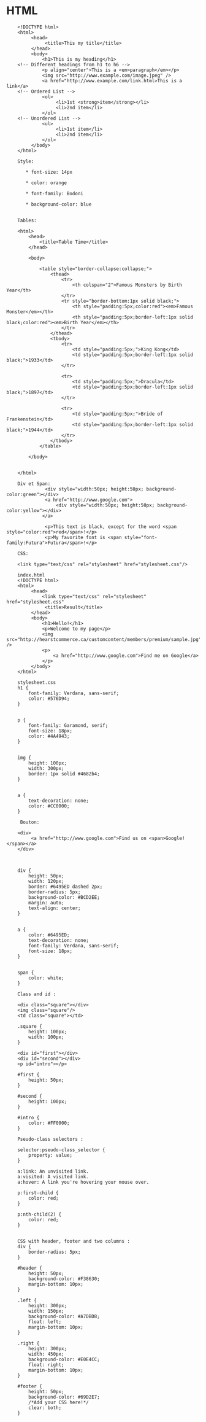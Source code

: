 HTML
====

        <!DOCTYPE html>
        <html>
             <head>
                  <title>This my title</title>
             </head>
             <body>
                 <h1>This is my heading</h1>
        <!-- Different headings from h1 to h6 -->
                 <p align="center">This is a <em>paragraph</em></p>
                 <img src="http://www.example.com/image.jpeg" />
                 <a href="http://www.example.com/link.html>This is a link</a>
        <!-- Ordered List -->
                 <ol>
                      <li>1st <strong>item</strong></li>
                      <li>2nd item</li>
                 </ol>
        <!-- Unordered List -->
                 <ul>
                      <li>1st item</li>
                      <li>2nd item</li>
                 </ol>
             </body>
        </html>

        Style:

           * font-size: 14px

           * color: orange

           * font-family: Bodoni

           * background-color: blue


        Tables:

        <html>
            <head>
                <title>Table Time</title>
            </head>

            <body>

                <table style="border-collapse:collapse;">
                    <thead>
                        <tr>
                            <th colspan="2">Famous Monsters by Birth Year</th>
                        </tr>
                        <tr style="border-bottom:1px solid black;">
                            <th style="padding:5px;color:red"><em>Famous Monster</em></th>
                            <th style="padding:5px;border-left:1px solid black;color:red"><em>Birth Year</em></th>
                        </tr>
                    </thead>
                    <tbody>
                        <tr>
                            <td style="padding:5px;">King Kong</td>
                            <td style="padding:5px;border-left:1px solid black;">1933</td>
                        </tr>

                        <tr>
                            <td style="padding:5px;">Dracula</td>
                            <td style="padding:5px;border-left:1px solid black;">1897</td>
                        </tr>

                        <tr>
                            <td style="padding:5px;">Bride of Frankenstein</td>
                            <td style="padding:5px;border-left:1px solid black;">1944</td>
                        </tr>
                    </tbody>
                </table>

            </body>


        </html>

        Div et Span:
                  <div style="width:50px; height:50px; background-color:green"></div>
                  <a href="http://www.google.com">
                      <div style="width:50px; height:50px; background-color:yellow"></div>
                 </a>

                  <p>This text is black, except for the word <span style="color:red">red</span>!</p>
                  <p>My favorite font is <span style="font-family:Futura">Futura</span>!</p>

        CSS:

        <link type="text/css" rel="stylesheet" href="stylesheet.css"/>

        index.html
        <!DOCTYPE html>
        <html>
             <head>
                 <link type="text/css" rel="stylesheet" href="stylesheet.css"
                  <title>Result</title>
             </head>
             <body>
                 <h1>Hello!</h1>
                 <p>Welcome to my page</p>
                 <img src="http://hearstcommerce.ca/customcontent/members/premium/sample.jpg" />
                 <p>
                     <a href="http://www.google.com">Find me on Google</a>
                 </p>
             </body>
        </html>

        stylesheet.css
        h1 {
            font-family: Verdana, sans-serif;
            color: #576D94;
        }


        p {
            font-family: Garamond, serif;
            font-size: 18px;
            color: #4A4943;
        }


        img {
            height: 100px;
            width: 300px;
            border: 1px solid #4682b4;
        }


        a {
            text-decoration: none;
            color: #CC0000;
        }

         Bouton:

        <div>
             <a href="http://www.google.com">Find us on <span>Google!</span></a>
        </div>



        div {
            height: 50px;
            width: 120px;
            border: #6495ED dashed 2px;
            border-radius: 5px;
            background-color: #BCD2EE;
            margin: auto;
            text-align: center;
        }


        a {
            color: #6495ED;
            text-decoration: none;
            font-family: Verdana, sans-serif;
            font-size: 18px;
        }


        span {
            color: white;
        }

        Class and id :

        <div class="square"></div>
        <img class="square"/>
        <td class="square"></td>

        .square {
            height: 100px;
            width: 100px;
        }

        <div id="first"></div>
        <div id="second"></div>
        <p id="intro"></p>

        #first {
            height: 50px;
        }

        #second {
            height: 100px;
        }

        #intro {
            color: #FF0000;
        }

        Pseudo-class selectors :

        selector:pseudo-class_selector {
            property: value;
        }

        a:link: An unvisited link.
        a:visited: A visited link.
        a:hover: A link you're hovering your mouse over.

        p:first-child {
            color: red;
        }

        p:nth-child(2) {
            color: red;
        }


        CSS with header, footer and two columns :
        div {
        	border-radius: 5px;
        }

        #header {
        	height: 50px;
        	background-color: #F38630;
        	margin-bottom: 10px;
        }

        .left {
        	height: 300px;
        	width: 150px;
        	background-color: #A7DBD8;
        	float: left;
        	margin-bottom: 10px;
        }

        .right {
        	height: 300px;
        	width: 450px;
        	background-color: #E0E4CC;
        	float: right;
        	margin-bottom: 10px;
        }

        #footer {
        	height: 50px;
        	background-color: #69D2E7;
        	/*Add your CSS here!*/
            clear: both;
        }
